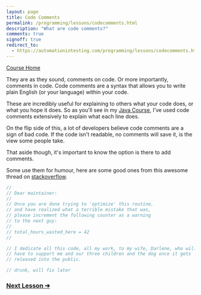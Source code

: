 ```yaml
---
layout: page
title: Code Comments
permalink: /programming/lessons/codecomments.html
description: "What are code comments?"
comments: true
signoff: true
redirect_to:
  - https://automationintesting.com/programming/lessons/codecomments.html
---
```

[Course Home](../course)

They are as they sound, comments on code. Or more importantly, comments in code. Code comments are a syntax that allows you to write plain English (or your language) within your code.

These are incredibly useful for explaining to others what your code does, or what you hope it does. So as you'll see in my [Java Course](/java/course), I've used code comments extensively to explain what each line does.

On the flip side of this, a lot of developers believe code comments are a sign of bad code. If the code isn't readable, no comments will save it, is the view some people take. 

That aside though, it's important to know the option is there to add comments.

Some use them for humour, here are some good ones from this awesome thread on [stackoverflow](https://stackoverflow.com/questions/184618/what-is-the-best-comment-in-source-code-you-have-ever-encountered).

```Java
// 
// Dear maintainer:
// 
// Once you are done trying to 'optimize' this routine,
// and have realized what a terrible mistake that was,
// please increment the following counter as a warning
// to the next guy:
// 
// total_hours_wasted_here = 42
// 

// I dedicate all this code, all my work, to my wife, Darlene, who will 
// have to support me and our three children and the dog once it gets 
// released into the public.

// drunk, will fix later
```

### [Next Lesson &#10132;](../lessons/codestyleguide)